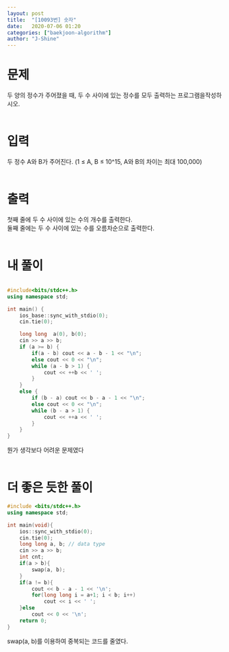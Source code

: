 ```yaml
---
layout: post
title:  "[10093번] 숫자"
date:   2020-07-06 01:20
categories: ["baekjoon-algorithm"]
author: "J-Shine"
---
```

# 문제  

두 양의 정수가 주어졌을 때, 두 수 사이에 있는 정수를 모두 출력하는 프로그램을작성하시오.<br><br>

# 입력  

두 정수 A와 B가 주어진다. (1 ≤ A, B ≤ 10^15, A와 B의 차이는 최대 100,000)<br><br>

# 출력  

첫째 줄에 두 수 사이에 있는 수의 개수를 출력한다.<br>
둘째 줄에는 두 수 사이에 있는 수를 오름차순으로 출력한다.<br><br>

# 내 풀이

```c++

#include<bits/stdc++.h>
using namespace std;

int main() {
	ios_base::sync_with_stdio(0);
	cin.tie(0);

	long long  a(0), b(0);
	cin >> a >> b;
	if (a >= b) {
		if(a - b) cout << a - b - 1 << "\n";
		else cout << 0 << "\n";
		while (a - b > 1) {
			cout << ++b << ' ';
		}
	}
	else {
		if (b - a) cout << b - a - 1 << "\n";
		else cout << 0 << "\n";
		while (b - a > 1) {
			cout << ++a << ' ';
		}
	}
}
```
뭔가 생각보다 어려운 문제였다<br><br>

# 더 좋은 듯한 풀이

```c++
#include <bits/stdc++.h>
using namespace std;

int main(void){
	ios::sync_with_stdio(0);
	cin.tie(0);
	long long a, b; // data type
	cin >> a >> b;
	int cnt; 
	if(a > b){
		swap(a, b);
	}
	if(a != b){
		cout << b - a - 1 << '\n';
		for(long long i = a+1; i < b; i++)
			cout << i << ' ';
	}else
		cout << 0 << '\n';
	return 0;
}
```
swap(a, b)를 이용하여 중복되는 코드를 줄였다.
